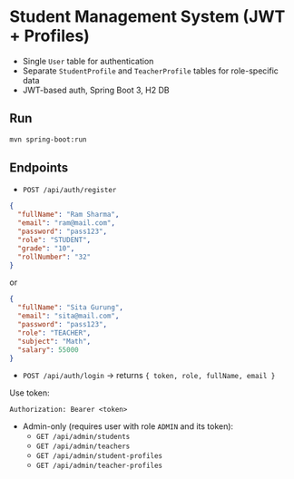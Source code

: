 # Student Management System (JWT + Profiles)

- Single `User` table for authentication
- Separate `StudentProfile` and `TeacherProfile` tables for role-specific data
- JWT-based auth, Spring Boot 3, H2 DB

## Run

```bash
mvn spring-boot:run
```

## Endpoints

- `POST /api/auth/register`
```json
{
  "fullName": "Ram Sharma",
  "email": "ram@mail.com",
  "password": "pass123",
  "role": "STUDENT",
  "grade": "10",
  "rollNumber": "32"
}
```
or
```json
{
  "fullName": "Sita Gurung",
  "email": "sita@mail.com",
  "password": "pass123",
  "role": "TEACHER",
  "subject": "Math",
  "salary": 55000
}
```

- `POST /api/auth/login` → returns `{ token, role, fullName, email }`

Use token:
```
Authorization: Bearer <token>
```

- Admin-only (requires user with role `ADMIN` and its token):
  - `GET /api/admin/students`
  - `GET /api/admin/teachers`
  - `GET /api/admin/student-profiles`
  - `GET /api/admin/teacher-profiles`
